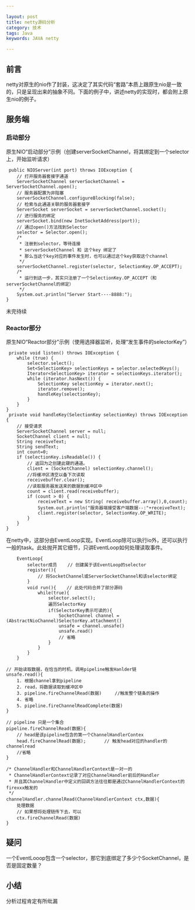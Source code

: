 ```yaml
---

layout: post
title: netty源码分析
category: 技术
tags: Java
keywords: JAVA netty

---
```


## 前言 ##

netty对原生的nio作了封装，这决定了其实代码“套路”本质上跟原生nio是一致的，只是呈现出来的抽象不同。下面的例子中，讲述netty的实现时，都会附上原生nio的例子。

## 服务端

### 启动部分

原生NIO“启动部分”示例（创建serverSocketChannel，将其绑定到一个selector上，开始监听请求）

     public NIOServer(int port) throws IOException {
        // 打开服务器套接字通道
        ServerSocketChannel serverSocketChannel = ServerSocketChannel.open();
        // 服务器配置为非阻塞
        serverSocketChannel.configureBlocking(false);
        // 检索与此通道关联的服务器套接字
        ServerSocket serverSocket = serverSocketChannel.socket();
        // 进行服务的绑定
        serverSocket.bind(new InetSocketAddress(port));
        // 通过open()方法找到Selector
        selector = Selector.open();        
        /* 
         * 注册到selector，等待连接
         * serverSocketChannel 和 这个key 绑定了
         * 那么当这个key对应的事件发生时，也可以通过这个key获取这个channel
         */
        serverSocketChannel.register(selector, SelectionKey.OP_ACCEPT);
        /*
         * 运行到这一步，其实只注册了一个SelectionKey.OP_ACCEPT（和serverSocketChannel的绑定）
         */
        System.out.println("Server Start----8888:");
    }
    
未完待续

### Reactor部分

原生NIO“Reactor部分”示例（使用选择器监听，处理“发生事件的selectorKey”）

     private void listen() throws IOException {
        while (true) {
            selector.select();
            Set<SelectionKey> selectionKeys = selector.selectedKeys();
            Iterator<SelectionKey> iterator = selectionKeys.iterator();
            while (iterator.hasNext()) {        
                SelectionKey selectionKey = iterator.next();
                iterator.remove();
                handleKey(selectionKey);
            }
        }
    }
     private void handleKey(SelectionKey selectionKey) throws IOException {
        // 接受请求
        ServerSocketChannel server = null;
        SocketChannel client = null;
        String receiveText;
        String sendText;
        int count=0;
        if (selectionKey.isReadable()) {
            // 返回为之创建此键的通道。
            client = (SocketChannel) selectionKey.channel();
            //将缓冲区清空以备下次读取
            receivebuffer.clear();
            //读取服务器发送来的数据到缓冲区中
            count = client.read(receivebuffer);    
            if (count > 0) {
                receiveText = new String( receivebuffer.array(),0,count);
                System.out.println("服务器端接受客户端数据--:"+receiveText);
                client.register(selector, SelectionKey.OP_WRITE);
            }
        }
    }
        

在netty中，这部分由EventLoop实现。EventLoop除可以执行io外，还可以执行一般的task。此处抛开其它细节，只讲EventLoop如何处理读取事件。

        EventLoop{
        	selector成员    // 创建属于该EventLoop的selector
        	register(){
        		// 将SocketChannel或ServerSocketChannel和该selector绑定
        	}
        	void run(){    // 此处代码合并了部分源码
        		while(true){
        		    selector.select();
        			遍历SelectorKey
        			if(SelectorKey表示可读的){
        				SocketChannel channel = (AbstractNioChannel)SelectorKey.attachment()
        				unsafe = channel.unsafe()
        				unsafe.read()    
        				// 省略
        			}
        		}
        	}
        }
        
    // 开始读取数据，在恰当的时机，调用pipeline触发Hanlder链
    unsafe.read(){   	
    	1. 根据channel拿到pipeline
    	2. read，将数据读取到缓冲区中
    	3. pipeline.fireChannelRead(数据)		//触发整个链条的操作
    	4. 省略
    	5. pipeline.fireChannelReadComplete(数据)
    }
    
    // pipeline 只是一个集合
    pipeline.fireChannelRead(数据){
        // head是该pipeline包含的第一个ChannelHandlerContex
    	head.fireChannelRead(数据);		// 触发head对应的handler的channelread
        //省略
    }
    
    /* ChannelHandler和ChannelHandlerContext是一对一的
     * ChannelHandlerContext记录了对应ChannelHandler前后的Handler
     * 并且其ChannelHandler中定义的回调方法往往都是通过ChannelHandlerContext的firexxx触发的
     */
    channelHandler.channelRead(ChannelHandlerContext ctx,数据){
    	处理数据
    	// 如果想将处理链传下去，可以
    	ctx.fireChannelRead(数据)
    }
    

## 疑问

一个EventLooop包含一个selector，那它到底绑定了多少个SocketChannel，是否是固定数量？

## 小结

分析过程肯定有所纰漏


